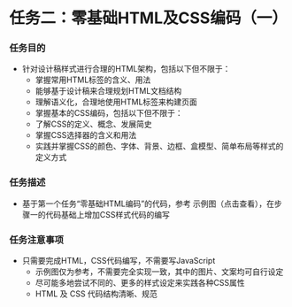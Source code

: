 # 任务二：零基础HTML及CSS编码（一）
### 任务目的
- 针对设计稿样式进行合理的HTML架构，包括以下但不限于：
	- 掌握常用HTML标签的含义、用法
	- 能够基于设计稿来合理规划HTML文档结构
	- 理解语义化，合理地使用HTML标签来构建页面
	- 掌握基本的CSS编码，包括以下但不限于：
	- 了解CSS的定义、概念、发展简史
	- 掌握CSS选择器的含义和用法
	- 实践并掌握CSS的颜色、字体、背景、边框、盒模型、简单布局等样式的定义方式
### 任务描述
- 基于第一个任务“零基础HTML编码”的代码，参考 示例图（点击查看），在步骤一的代码基础上增加CSS样式代码的编写
### 任务注意事项
- 只需要完成HTML，CSS代码编写，不需要写JavaScript
	- 示例图仅为参考，不需要完全实现一致，其中的图片、文案均可自行设定
	- 尽可能多地尝试不同的、更多的样式设定来实践各种CSS属性
	- HTML 及 CSS 代码结构清晰、规范
